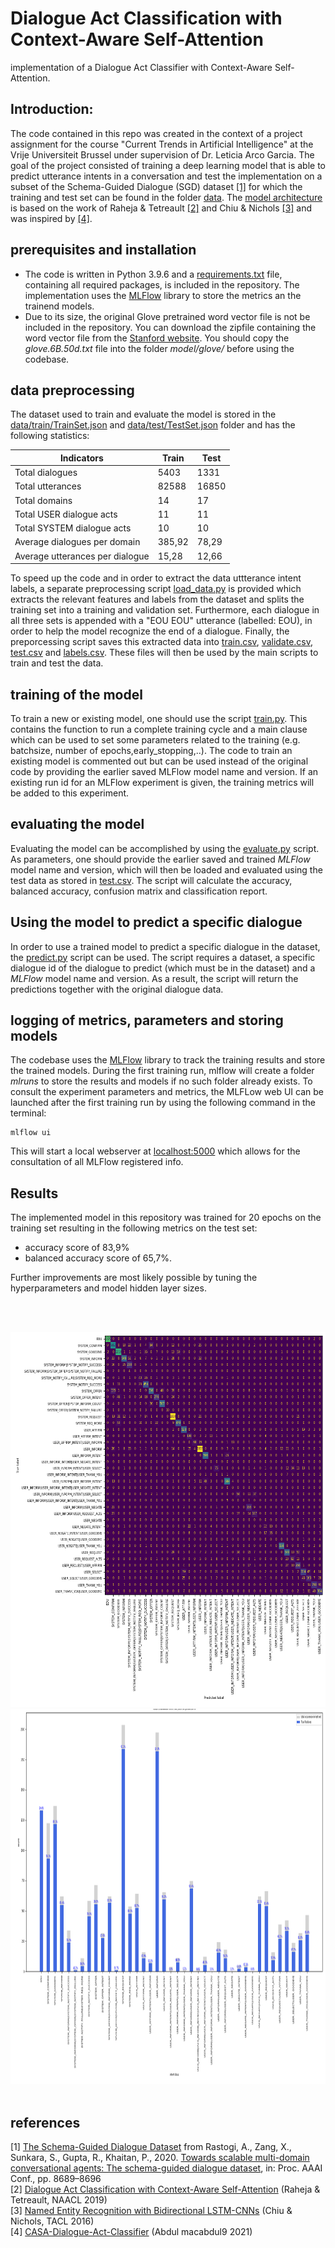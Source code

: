 # Dialogue Act Classification with Context-Aware Self-Attention 
implementation of a Dialogue Act Classifier with Context-Aware Self-Attention.

## Introduction:
The code contained in this repo was created in the context of a project assignment for the course "Current Trends in Artificial Intelligence" at the Vrije Universiteit Brussel under supervision of Dr. Leticia Arco Garcia.
The goal of the project consisted of training a deep learning model that is able to predict utterance intents in a conversation and test the implementation on a subset of the Schema-Guided Dialogue (SGD) dataset [[1]](#1) for which the training and test set can be found in the folder [data](data).
The [model architecture](model/context_aware_dac_model.py) is based on the work of Raheja & Tetreault [[2]](#2) and Chiu & Nichols [[3]](#3) and was inspired by [[4]](#4).  


## prerequisites and installation
* The code is written in Python 3.9.6 and a [requirements.txt](requirements.txt) file, containing all required packages, is included in the repository. The implementation uses the [MLFlow](https://mlflow.org/) library to store the metrics an the trainend models.
* Due to its size, the original Glove pretrained word vector file is not be included in the repository. You can download the zipfile containing the word vector file from the [Stanford website](https://nlp.stanford.edu/data/glove.6B.zip). You should copy the *glove.6B.50d.txt* file into the folder *model/glove/* before using the codebase.


## data preprocessing

The dataset used to train and evaluate the model is stored in the [data/train/TrainSet.json](data/train/TrainSet.json) and [data/test/TestSet.json](data/test/TestSet.json) folder and has the following statistics: 


| Indicators | Train | Test |
|-------------- | -------- | -------- |
| Total dialogues | 5403 | 1331 |
| Total utterances | 82588 | 16850 |
| Total domains | 14 | 17 |
|Total USER dialogue acts | 11 | 11 |
|Total SYSTEM dialogue acts | 10 | 10 |
|Average dialogues per domain | 385,92 | 78,29 |
| Average utterances per dialogue | 15,28 | 12,66 |


To speed up the code and in order to extract the data uttterance intent labels, a separate preprocessing script [load_data.py](data/load_data.py) is provided which extracts the relevant features and labels from the dataset and splits the training set into a training and validation set. Furthermore, each dialogue in all three sets is appended with a "EOU EOU" utterance (labelled: EOU), in order to help the model recognize the end of a dialogue. 
Finally, the preporcessing script saves this extracted data into [train.csv](data/train.csv), [validate.csv](data/validate.csv), [test.csv](data/test.csv) and [labels.csv](data/labels.csv). These files will then be used by the main scripts to train and test the data. 


## training of the model

To train a new or existing model, one should use the script [train.py](train.py). This contains the function to run a complete training cycle and a main clause which can be used to set some parameters related to the training (e.g. batchsize, number of epochs,early_stopping,..). The code to train an existing model is commented out but can be used instead of the original code by providing the earlier saved MLFlow model name and version. If an existing run id for an MLFlow experiment is given, the training metrics will be added to this experiment.

## evaluating the model

Evaluating the model can be accomplished by using the [evaluate.py](evaluate.py) script. As parameters, one should provide the earlier saved and trained *MLFlow* model name and version, which will then be loaded and evaluated using the test data as stored in [test.csv](data/test.csv). The script will calculate the accuracy, balanced accuracy, confusion matrix and classification report.

## Using the model to predict a specific dialogue

In order to use a trained model to predict a specific dialogue in the dataset, the [predict.py](predict.py) script can be used. The script requires a dataset, a specific dialogue id of the dialogue to predict (which must be in the dataset) and a *MLFlow* model name and version. As a result, the script will return the predictions together with the original dialogue data.

## logging of metrics, parameters and storing models
The codebase uses the [MLFlow](https://mlflow.org/) library to track the training results and store the trained models. During the first training run, mlflow will create a folder *mlruns* to store the results and models if no such folder already exists.
To consult the experiment parameters and metrics, the MLFLow web UI can be launched after the first training run by using the following command in the terminal:
  ```shell
  mlflow ui
  ```
  This will start a local webserver at [localhost:5000](http://localhost:5000) which allows for the consultation of all MLFlow registered info.

## Results
The implemented model in this repository was trained for 20 epochs on the training set resulting in the following metrics on the test set:
* accuracy score of 83,9%
* balanced accuracy score of 65,7%.

Further improvements are most likely possible by tuning the hyperparameters and model hidden layer sizes.


<br/><br/>

<img src="./docs/confusion_matrix_epoch_19.png"  height="600" alt="confusion matrix not available">
<img src="./docs/TP_distribution_19.png"  height="600"
alt="distribution not available">
<br/><br/>




## references

<a id="1">[1]</a> 
[The Schema-Guided Dialogue Dataset](https://github.com/google-research-datasets/dstc8-schema-guided-dialogue)  from Rastogi, A., Zang, X., Sunkara, S., Gupta, R., Khaitan, P., 2020. [Towards scalable multi-domain conversational agents: The schema-guided dialogue dataset](https://ojs.aaai.org/index.php/AAAI/article/view/6394), in: Proc. AAAI Conf., pp. 8689–8696   
<a id="2">[2]</a> 
[Dialogue Act Classification with Context-Aware Self-Attention](https://aclanthology.org/N19-1373) (Raheja & Tetreault, NAACL 2019)  
<a id="3">[3]</a> 
[Named Entity Recognition with Bidirectional LSTM-CNNs](https://aclanthology.org/Q16-1026) (Chiu & Nichols, TACL 2016)  
<a id="4">[4]</a> 
[CASA-Dialogue-Act-Classifier](https://github.com/macabdul9/CASA-Dialogue-Act-Classifier) (Abdul macabdul9 2021)
